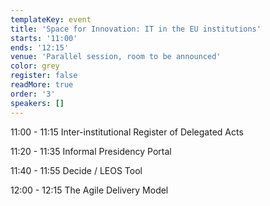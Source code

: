 ```yaml
---
templateKey: event
title: 'Space for Innovation: IT in the EU institutions'
starts: '11:00'
ends: '12:15'
venue: 'Parallel session, room to be announced'
color: grey
register: false
readMore: true
order: '3'
speakers: []
---
```

11:00 - 11:15 Inter-institutional Register of Delegated Acts

11:20 - 11:35 Informal Presidency Portal

11:40 - 11:55 Decide / LEOS Tool

12:00 - 12:15 The Agile Delivery Model
